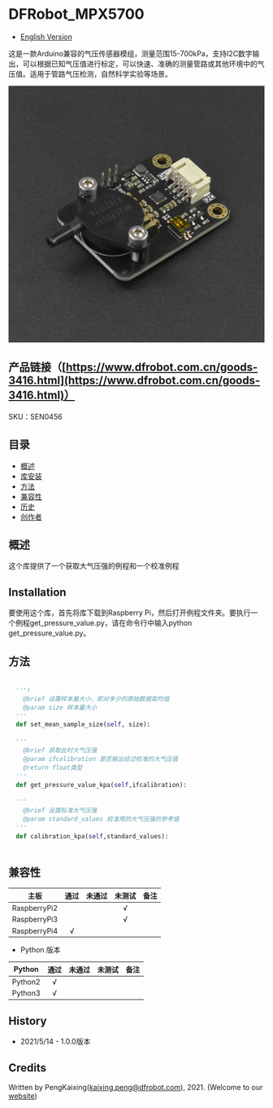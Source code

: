 # DFRobot_MPX5700
- [English Version](./README.md)

这是一款Arduino兼容的气压传感器模组，测量范围15-700kPa，支持I2C数字输出，可以根据已知气压值进行标定，可以快速、准确的测量管路或其他环境中的气压值。适用于管路气压检测，自然科学实验等场景。

![产品效果图](../../resources/images/SEN0456.png)

## 产品链接（[https://www.dfrobot.com.cn/goods-3416.html](https://www.dfrobot.com.cn/goods-3416.html)）
SKU：SEN0456

## 目录

* [概述](#概述)
* [库安装](#库安装)
* [方法](#方法)
* [兼容性](#兼容性y)
* [历史](#历史)
* [创作者](#创作者)

## 概述

这个库提供了一个获取大气压强的例程和一个校准例程

## Installation

要使用这个库，首先将库下载到Raspberry Pi，然后打开例程文件夹。要执行一个例程get_pressure_value.py，请在命令行中输入python get_pressure_value.py。

## 方法

```python

  '''!
    @brief 设置样本量大小，即对多少的原始数据取均值
    @param size 样本量大小
  '''
  def set_mean_sample_size(self, size):

  '''
    @brief 获取此时大气压强
    @param ifcalibration 是否输出经过校准的大气压值
    @return float类型
  '''
  def get_pressure_value_kpa(self,ifcalibration):

  '''
    @brief 设置标准大气压强
    @param standard_values 校准用的大气压强的参考值
  ''' 
  def calibration_kpa(self,standard_values):
       
```


## 兼容性

| 主板         | 通过 | 未通过 | 未测试 | 备注 |
| ------------ | :--: | :----: | :----: | :--: |
| RaspberryPi2 |      |        |   √    |      |
| RaspberryPi3 |      |        |   √    |      |
| RaspberryPi4 |  √   |        |        |      |

* Python 版本

| Python  | 通过 | 未通过 | 未测试 | 备注 |
| ------- | :--: | :----: | :----: | ---- |
| Python2 |  √   |        |        |      |
| Python3 |  √   |        |        |      |
## History

- 2021/5/14 - 1.0.0版本

## Credits

Written by PengKaixing(kaixing.peng@dfrobot.com), 2021. (Welcome to our [website](https://www.dfrobot.com/))